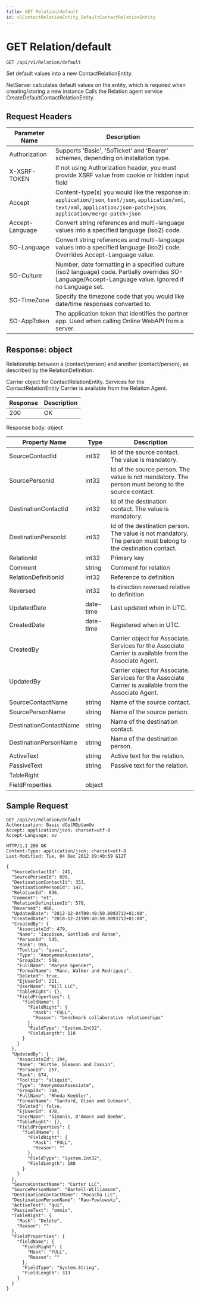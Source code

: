 ```yaml
---
title: GET Relation/default
id: v1ContactRelationEntity_DefaultContactRelationEntity
---
```


# GET Relation/default

```http
GET /api/v1/Relation/default
```

Set default values into a new ContactRelationEntity.

NetServer calculates default values on the entity, which is required when creating/storing a new instance Calls the Relation agent service CreateDefaultContactRelationEntity.






## Request Headers

| Parameter Name | Description |
|----------------|-------------|
| Authorization  | Supports 'Basic', 'SoTicket' and 'Bearer' schemes, depending on installation type. |
| X-XSRF-TOKEN   | If not using Authorization header, you must provide XSRF value from cookie or hidden input field |
| Accept         | Content-type(s) you would like the response in: `application/json`, `text/json`, `application/xml`, `text/xml`, `application/json-patch+json`, `application/merge-patch+json` |
| Accept-Language | Convert string references and multi-language values into a specified language (iso2) code. |
| SO-Language | Convert string references and multi-language values into a specified language (iso2) code. Overrides Accept-Language value. |
| SO-Culture | Number, date formatting in a specified culture (iso2 language) code. Partially overrides SO-Language/Accept-Language value. Ignored if no Language set. |
| SO-TimeZone | Specify the timezone code that you would like date/time responses converted to. |
| SO-AppToken | The application token that identifies the partner app. Used when calling Online WebAPI from a server. |


## Response: object

Relationship between a (contact/person) and another (contact/person), as described by the RelationDefinition.



Carrier object for ContactRelationEntity.
Services for the ContactRelationEntity Carrier is available from the <see cref="T:SuperOffice.CRM.Services.IRelationAgent">Relation Agent</see>.

| Response | Description |
|----------------|-------------|
| 200 | OK |

Response body: object

| Property Name | Type |  Description |
|----------------|------|--------------|
| SourceContactId | int32 | Id of the source contact. The value is mandatory. |
| SourcePersonId | int32 | Id of the source person. The value is not mandatory. The person must belong to the source contact. |
| DestinationContactId | int32 | Id of the destination contact. The value is mandatory. |
| DestinationPersonId | int32 | Id of the destination person. The value is not mandatory. The person must belong to the destination contact. |
| RelationId | int32 | Primary key |
| Comment | string | Comment for relation |
| RelationDefinitionId | int32 | Reference to definition |
| Reversed | int32 | Is direction reversed relative to definition |
| UpdatedDate | date-time | Last updated when  in UTC. |
| CreatedDate | date-time | Registered when  in UTC. |
| CreatedBy |  | Carrier object for Associate. Services for the Associate Carrier is available from the <see cref="T:SuperOffice.CRM.Services.IAssociateAgent">Associate Agent</see>. |
| UpdatedBy |  | Carrier object for Associate. Services for the Associate Carrier is available from the <see cref="T:SuperOffice.CRM.Services.IAssociateAgent">Associate Agent</see>. |
| SourceContactName | string | Name of the source contact. |
| SourcePersonName | string | Name of the source person. |
| DestinationContactName | string | Name of the destination contact. |
| DestinationPersonName | string | Name of the destination person. |
| ActiveText | string | Active text for the relation. |
| PassiveText | string | Passive text for the relation. |
| TableRight |  |  |
| FieldProperties | object |  |

## Sample Request

```http!
GET /api/v1/Relation/default
Authorization: Basic dGplMDpUamUw
Accept: application/json; charset=utf-8
Accept-Language: sv
```

```http_
HTTP/1.1 200 OK
Content-Type: application/json; charset=utf-8
Last-Modified: Tue, 04 Dec 2012 09:40:59 G12T

{
  "SourceContactId": 241,
  "SourcePersonId": 699,
  "DestinationContactId": 353,
  "DestinationPersonId": 147,
  "RelationId": 836,
  "Comment": "et",
  "RelationDefinitionId": 578,
  "Reversed": 460,
  "UpdatedDate": "2012-12-04T09:40:59.0093712+01:00",
  "CreatedDate": "2010-12-21T09:40:59.0093712+01:00",
  "CreatedBy": {
    "AssociateId": 479,
    "Name": "Jacobson, Gottlieb and Rohan",
    "PersonId": 545,
    "Rank": 955,
    "Tooltip": "quasi",
    "Type": "AnonymousAssociate",
    "GroupIdx": 548,
    "FullName": "Maryse Spencer",
    "FormalName": "Mann, Walker and Rodriguez",
    "Deleted": true,
    "EjUserId": 221,
    "UserName": "Will LLC",
    "TableRight": {},
    "FieldProperties": {
      "fieldName": {
        "FieldRight": {
          "Mask": "FULL",
          "Reason": "benchmark collaborative relationships"
        },
        "FieldType": "System.Int32",
        "FieldLength": 110
      }
    }
  },
  "UpdatedBy": {
    "AssociateId": 194,
    "Name": "Hirthe, Gleason and Cassin",
    "PersonId": 257,
    "Rank": 674,
    "Tooltip": "aliquid",
    "Type": "AnonymousAssociate",
    "GroupIdx": 744,
    "FullName": "Rhoda Keebler",
    "FormalName": "Sanford, Olson and Gutmann",
    "Deleted": false,
    "EjUserId": 478,
    "UserName": "Simonis, D'Amore and Boehm",
    "TableRight": {},
    "FieldProperties": {
      "fieldName": {
        "FieldRight": {
          "Mask": "FULL",
          "Reason": ""
        },
        "FieldType": "System.Int32",
        "FieldLength": 188
      }
    }
  },
  "SourceContactName": "Carter LLC",
  "SourcePersonName": "Bartell-Williamson",
  "DestinationContactName": "Pacocha LLC",
  "DestinationPersonName": "Rau-Powlowski",
  "ActiveText": "qui",
  "PassiveText": "omnis",
  "TableRight": {
    "Mask": "Delete",
    "Reason": ""
  },
  "FieldProperties": {
    "fieldName": {
      "FieldRight": {
        "Mask": "FULL",
        "Reason": ""
      },
      "FieldType": "System.String",
      "FieldLength": 313
    }
  }
}
```